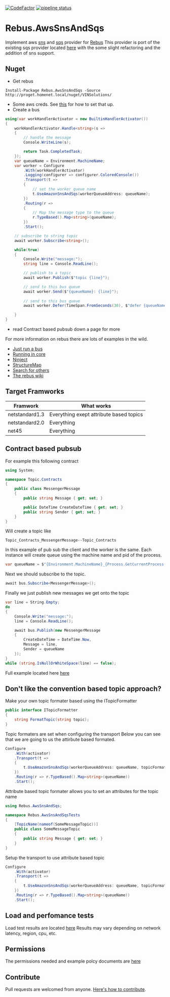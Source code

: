[![CodeFactor](https://www.codefactor.io/repository/github/p47phoenix/rebus.awssnsandsqs/badge)](https://www.codefactor.io/repository/github/p47phoenix/rebus.awssnsandsqs)
[![pipeline status](https://gitlab.com/P47Phoenix/Rebus-AwsSnsAndSqs/badges/master/pipeline.svg)](https://gitlab.com/P47Phoenix/Rebus-AwsSnsAndSqs/commits/master)

# Rebus.AwsSnsAndSqs
Implement aws [sns](https://aws.amazon.com/sns/) and [sqs](https://aws.amazon.com/sqs/) provider for [Rebus](https://github.com/rebus-org/Rebus)
This provider is port of the existing sqs provider located [here](https://github.com/rebus-org/Rebus.AmazonSQS) with the some slight refactoring and the addition of sns support.

## Nuget

* Get rebus
```batch
Install-Package Rebus.AwsSnsAndSqs -Source http://proget.homenet.local/nuget/VINSolutions/
```
* Some aws creds. See [this](https://aws.amazon.com/blogs/developer/referencing-credentials-using-profiles/) for how to set that up.
* Create a bus
```csharp
using(var workHandlerActivator = new BuiltinHandlerActivator())
{
    workHandlerActivator.Handle<string>(s =>
    {
        // handle the message
        Console.WriteLine(s);

        return Task.CompletedTask;
    });
    var queueName = Environment.MachineName;
    var worker = Configure
        .With(workHandlerActivator)
        .Logging(configurer => configurer.ColoredConsole())
        .Transport(t =>
        {
            // set the worker queue name
            t.UseAmazonSnsAndSqs(workerQueueAddress: queueName);
        })
        .Routing(r =>
        {
            // Map the message type to the queue
            r.TypeBased().Map<string>(queueName);
        })
        .Start();

    // subscribe to string topic
    await worker.Subscribe<string>();

    while(true)
    {        
        Console.Write("message:");
        string line = Console.ReadLine();

        // publish to a topic
        await worker.Publish($"topic {line}");

        // send to this bus queue
        await worker.Send($"{queueName}: {line}");
        
        // send to this bus queue
        await worker.Defer(TimeSpan.FromSeconds(30), $"defer {queueName}: {line}");

    }
}
```
* read Contract based pubsub down a page for more


For more information on rebus there are lots of examples in the wild.
* [Just run a bus](https://github.com/rebus-org/Rebus)
* [Running in core](https://github.com/rebus-org/Rebus.ServiceProvider)
* [Ninject](https://github.com/rebus-org/Rebus.Ninject)
* [StructureMap](https://github.com/rebus-org/Rebus.StructureMap)
* [Search for others](https://github.com/rebus-org)
* [The rebus wiki](https://github.com/rebus-org/Rebus/wiki)

## Target Framworks

Framwork       | What works
-------------- | ----------
netstandard1.3 | Everything exept attribute based topics
netstandard2.0 | Everything
net45          | Everything


## Contract based pubsub

For example this following contract
```csharp
using System;

namespace Topic.Contracts
{
    public class MessengerMessage
    {
        public string Message { get; set; }

        public DateTime CreateDateTime { get; set; }
        public string Sender { get; set; }
    }
}
```

Will create a topic like
```
Topic_Contracts_MessengerMessage--Topic_Contracts
```

In this example of pub sub the client and the worker is the same.
Each instance will create queue using the machine name and pid of the process.
```csharp
var queueName = $"{Environment.MachineName}_{Process.GetCurrentProcess().Id}".ToLowerInvariant();
```
Next we should subscribe to the topic.
```csharp
await bus.Subscribe<MessengerMessage>();
```
Finally we just publish new messages we get onto the topic
```csharp
var line = String.Empty;
do
{
    Console.Write("message:");
    line = Console.ReadLine();

    await bus.Publish(new MessengerMessage
    {
        CreateDateTime = DateTime.Now,
        Message = line,
        Sender = queueName
    });
}
while (string.IsNullOrWhiteSpace(line) == false);
```
Full example located here [here](FullExample.md)

## Don't like the convention based topic approach?
Make your own topic formater based using the ITopicFormatter
```csharp
public interface ITopicFormatter
{
    string FormatTopic(string topic);
}
```

Topic formaters are set when configuring the transport
Below you can see that we are going to us the attirbute based formated.
```csharp
Configure
    .With(activator)
    .Transport(t => 
    { 
        t.UseAmazonSnsAndSqs(workerQueueAddress: queueName, topicFormatter: new YourCustomTopicFormatter()); 
    })
    .Routing(r => r.TypeBased().Map<string>(queueName))
    .Start();
```

Attribute based topic formater allows you to set an attributes for the topic name
```csharp
using Rebus.AwsSnsAndSqs;

namespace Rebus.AwsSnsAndSqsTests
{
    [TopicName(nameof(SomeMessageTopic))]
    public class SomeMessageTopic
    {
        public string Message { get; set; }
    }
}
``` 

Setup the transport to use attribute based topic
```csharp
Configure
    .With(activator)
    .Transport(t => 
    { 
        t.UseAmazonSnsAndSqs(workerQueueAddress: queueName, topicFormatter: new AttributeBasedTopicFormatter()); 
    })
    .Routing(r => r.TypeBased().Map<string>(queueName))
    .Start();
```

## Load and perfomance tests
Load test results are located [here](LoadResults.md)
Results may vary depending on network latency, region, cpu, etc.

## Permissions
The permissions needed and example polcy documents are [here](PERMISSIONS.md)

## Contribute

Pull requests are welcomed from anyone.
[Here's how to contribute](CONTRIBUTE.md).
